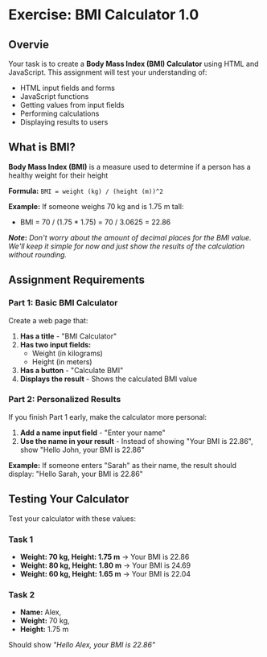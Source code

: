 # Exercise: BMI Calculator 1.0

## Overvie

Your task is to create a **Body Mass Index (BMI) Calculator** using HTML and JavaScript. This assignment will test your understanding of:

-   HTML input fields and forms
-   JavaScript functions
-   Getting values from input fields
-   Performing calculations
-   Displaying results to users

## What is BMI?

**Body Mass Index (BMI)** is a measure used to determine if a person has a healthy weight for their height

**Formula:** `BMI = weight (kg) / (height (m))^2`

**Example:** If someone weighs 70 kg and is 1.75 m tall:

-   BMI = 70 / (1.75 \* 1.75) = 70 / 3.0625 = 22.86

**$Note$:** _Don't worry about the amount of decimal places for the BMI value. We'll keep it simple for now and just show the results of the calculation without rounding._

## Assignment Requirements

### Part 1: Basic BMI Calculator

Create a web page that:

1. **Has a title** - "BMI Calculator"
2. **Has two input fields:**
    - Weight (in kilograms)
    - Height (in meters)
3. **Has a button** - "Calculate BMI"
4. **Displays the result** - Shows the calculated BMI value

### Part 2: Personalized Results

If you finish Part 1 early, make the calculator more personal:

1. **Add a name input field** - "Enter your name"
2. **Use the name in your result** - Instead of showing "Your BMI is 22.86", show "Hello John, your BMI is 22.86"

**Example:** If someone enters "Sarah" as their name, the result should display: "Hello Sarah, your BMI is 22.86"

## Testing Your Calculator

Test your calculator with these values:

### Task 1

-   **Weight: 70 kg, Height: 1.75 m** → Your BMI is 22.86
-   **Weight: 80 kg, Height: 1.80 m** → Your BMI is 24.69
-   **Weight: 60 kg, Height: 1.65 m** → Your BMI is 22.04

### Task 2

-   **Name:** Alex,
-   **Weight:** 70 kg,
-   **Height:** 1.75 m

Should show _"Hello Alex, your BMI is 22.86"_
